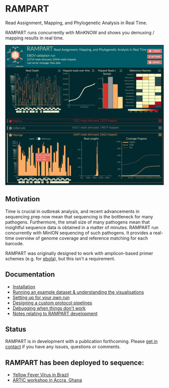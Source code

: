 # RAMPART
Read Assignment, Mapping, and Phylogenetic Analysis in Real Time.


RAMPART runs concurrently with MinKNOW and shows you demuxing / mapping results in real time.

![](docs/overview.png)


## Motivation
Time is crucial in outbreak analysis, and recent advancements in sequencing prep now mean that sequencing is the bottleneck for many pathogens.
Furthermore, the small size of many pathogens mean that insightful sequence data is obtained in a matter of minutes.
RAMPART run concurrently with MinION sequencing of such pathogens.
It provides a real-time overview of genome coverage and reference matching for each barcode.

RAMPART was originally designed to work with amplicon-based primer schemes (e.g. for [ebola](https://github.com/artic-network/primer-schemes)), but this isn't a requirement.



## Documentation

* [Installation](docs/installation.md)
* [Running an example dataset & understanding the visualisations](docs/examples.md)
* [Setting up for your own run](docs/setting-up.md)
* [Designing a custom protocol pipelines](docs/protocols.md)
* [Debugging when things don't work](docs/debugging.md)
* [Notes relating to RAMPART development](docs/developing.md)




## Status

RAMPART is in development with a publication forthcoming.
Please [get in contact](https://twitter.com/hamesjadfield) if you have any issues, questions or comments.


## RAMPART has been deployed to sequence:

* [Yellow Fever Virus in Brazil](https://twitter.com/Hill_SarahC/status/1149372404260593664)
* [ARTIC workshop in Accra, Ghana](https://twitter.com/george_l/status/1073245364197711874)
